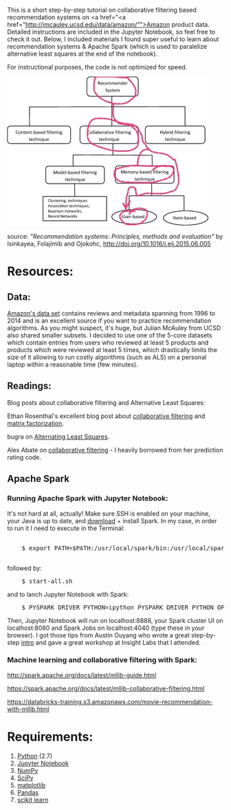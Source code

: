This is a short step-by-step tutorial on collaborative filtering based recommendation systems on <a href="<a href="http://jmcauley.ucsd.edu/data/amazon/"">Amazon product data</a>. Detailed instructions are included in the Jupyter Notebook, so feel free to check it out. Below, I included materials I found super useful to learn about recommendation systems & Apache Spark (which is used to paralelize alternative least squares at the end of the notebook).

For instructional purposes, the code is not optimized for speed. 

![recommendation_systems](recommendation_systems.jpg)

source: _"Recommendation systems: Principles, methods and evaluation"_ by Isinkayea, Folajimib and Ojokohc, http://doi.org/10.1016/j.eij.2015.06.005

# Resources:

## Data:
<a href="http://jmcauley.ucsd.edu/data/amazon/">Amazon's data set</a> contains reviews and metadata spanning from 1996 to 2014 and is an excellent source if you want to practice recommendation algorithms. As you might suspect, it's huge, but Julian McAuley from UCSD also shared smaller subsets. I decided to use one of the 5-core datasets which contain entries from users who reviewed at least 5 products and products which were reviewed at least 5 times, which drastically limits the size of it allowing to run costly algorithms (such as ALS) on a personal laptop within a reasonable time (few minutes).


## Readings:

Blog posts about collaborative filtering and Alternative Least Squares: 

Ethan Rosenthal's excellent blog post about <a href="http://blog.ethanrosenthal.com/2015/11/02/intro-to-collaborative-filtering/">collaborative filtering</a> and <a href="http://blog.ethanrosenthal.com/2016/01/09/explicit-matrix-factorization-sgd-als/">matrix factorization</a>.

bugra on <a href="http://bugra.github.io/work/notes/2014-04-19/alternating-least-squares-method-for-collaborative-filtering/">Alternating Least Squares</a>.

Alex Abate on <a href="http://alexabate.github.io/2016/11/05/movie-lens.html">collaborative filtering</a> - I heavily borrowed from her prediction rating code.

## Apache Spark

### Running Apache Spark with Jupyter Notebook:

It's not hard at all, actually! Make sure SSH is enabled on your machine, your Java is up to date, and <a href="http://spark.apache.org/downloads.html">download</a> + install Spark. In my case, in order to run it I need to execute in the Terminal:
<pre>

    $ export PATH=$PATH:/usr/local/spark/bin:/usr/local/spark/sbin

</pre>
followed by:
<pre>
    $ start-all.sh
</pre>
and to lanch Jupyter Notebook with Spark:
<pre>
    $ PYSPARK_DRIVER_PYTHON=ipython PYSPARK_DRIVER_PYTHON_OPTS="notebook --no-browser --ip="*"" pyspark --master local[*]
</pre>

Then, Jupyter Notebook will run on localhost:8888, your Spark cluster UI on localhost:8080 and Spark Jobs on localhost:4040 (type these in your browser). 
I got those tips from Austin Ouyang who wrote a great step-by-step <a href="http://blog.insightdatalabs.com/jupyter-on-apache-spark-step-by-step/">intro</a> and gave a great workshop at Insight Labs that I attended.

### Machine learning and collaborative filtering with Spark: 

http://spark.apache.org/docs/latest/mllib-guide.html

https://spark.apache.org/docs/latest/mllib-collaborative-filtering.html

https://databricks-training.s3.amazonaws.com/movie-recommendation-with-mllib.html

# Requirements:

1. <a href="https://www.python.org/"> Python</a> (2.7)
2. <a href="http://jupyter.org/">Jupyter Notebook</a>
3. <a href="http://www.numpy.org/">NumPy</a>
4. <a href="http://www.scipy.org/">SciPy</a>
5. <a href="http://matplotlib.org/">matplotlib</a>
6. <a href="http://pandas.pydata.org">Pandas</a>
7. <a href="http://scikit-learn.org/stable/">scikit learn</a>




